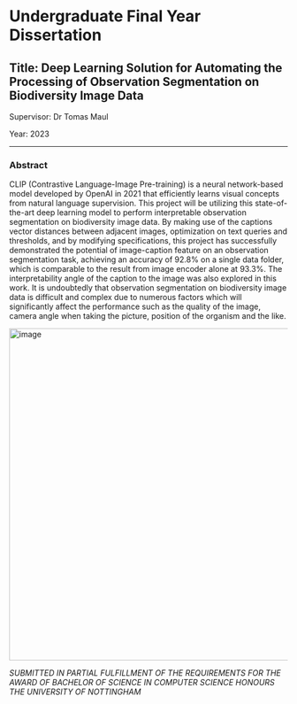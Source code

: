 # Undergraduate Final Year Dissertation 
## Title: Deep Learning Solution for Automating the Processing of Observation Segmentation on Biodiversity Image Data
Supervisor: Dr Tomas Maul

Year: 2023

***
### Abstract

CLIP (Contrastive Language-Image Pre-training) is a neural network-based model developed by OpenAI in 2021 that efficiently learns visual concepts from natural language supervision. This project will be utilizing this state-of-the-art deep learning model to perform interpretable observation segmentation on biodiversity image data. By making use of the captions vector distances between adjacent images, optimization on text queries and thresholds, and by modifying specifications, this project has successfully demonstrated the potential of image-caption feature on an observation segmentation task, achieving an accuracy of 92.8% on a single data folder, which is comparable to the result from image encoder alone at 93.3%. The interpretability angle of the caption to the image was also explored in this work. It is undoubtedly that observation segmentation on biodiversity image data is difficult and complex due to numerous factors which will significantly affect the performance such as the quality of the image, camera angle when taking the picture, position of the organism and the like.

<img src="https://github.com/justin-sem/ug_fyd_observation_segmentation/assets/93218385/af14444c-2a71-4f18-b906-030d8ecb02a2" alt="image" width="600"/>














*SUBMITTED IN PARTIAL FULFILLMENT OF THE REQUIREMENTS FOR THE AWARD OF BACHELOR OF SCIENCE IN COMPUTER SCIENCE HONOURS THE UNIVERSITY OF NOTTINGHAM*
